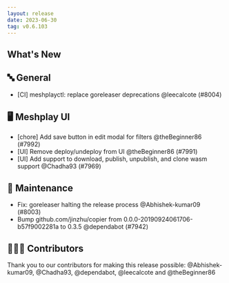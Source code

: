 ```yaml
---
layout: release
date: 2023-06-30
tag: v0.6.103
---
```


## What's New
## 🔤 General
- [CI] meshplayctl: replace goreleaser deprecations @leecalcote (#8004)

## 🖥 Meshplay UI

- [chore] Add save button in edit modal for filters @theBeginner86 (#7992)
- [UI] Remove deploy/undeploy from UI @theBeginner86 (#7991)
- [UI] Add support to download, publish, unpublish, and clone wasm support @Chadha93 (#7969)

## 🧰 Maintenance

- Fix: goreleaser halting the release process @Abhishek-kumar09 (#8003)
- Bump github.com/jinzhu/copier from 0.0.0-20190924061706-b57f9002281a to 0.3.5 @dependabot (#7942)

## 👨🏽‍💻 Contributors

Thank you to our contributors for making this release possible:
@Abhishek-kumar09, @Chadha93, @dependabot, @leecalcote and @theBeginner86
